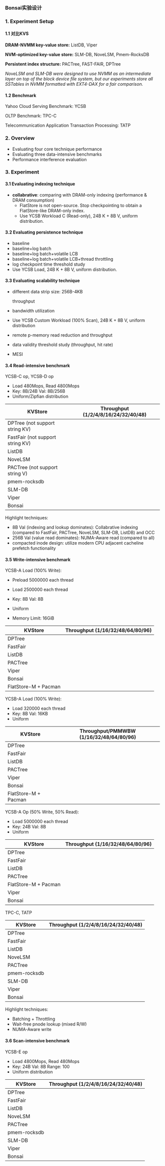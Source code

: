 ### Bonsai实验设计

### 1. Experiment Setup

#### 1.1 对比KVS

**DRAM-NVMM key-value store:** ListDB, Viper

**NVM-optimized key-value store:** SLM-DB, NoveLSM, Pmem-RocksDB

**Persistent index structure:** PACTree, FAST-FAIR, DPTree

*NoveLSM and SLM-DB were designed to use NVMM as an intermediate layer on top of the block device file system, but our experiments store all SSTables in NVMM formatted with EXT4-DAX for a fair comparison.*

#### 1.2 Benchmark

Yahoo Cloud Serving Benchmark: YCSB

OLTP Benchmark: TPC-C

Telecommunication Application Transaction Processing: TATP

### 2. Overview

+ Evaluating four core technique performance
+ Evaluating three data-intensive benchmarks
+ Performance interference evaluation

### 3. Experiment

#### 3.1 Evaluating indexing technique

+ **collabrative**: comparing with DRAM-only indexing (performance & DRAM consumption)
  + FlatStore is not open-source. Stop checkpointing to obtain a FlatStore-like DRAM-only index.
  + Use YCSB Workload C (Read-only), 24B K + 8B V, uniform distribution.


#### 3.2 Evaluating persistence technique

+ baseline
+ baseline+log batch
+ baseline+log batch+volatile LCB
+ baseline+log batch+volatile LCB+thread throttling
+ log checkpoint time threshold study
+ Use YCSB Load, 24B K + 8B V, uniform distribution.

#### 3.3 Evaluating scalability technique

+ different data strip size: 256B-4KB

  throughput

+ bandwidth utilization

+ Use YCSB Custom Workload (100% Scan), 24B K + 8B V, uniform distribution

+ remote p-memory read reduction and throughput
+ data validity threshold study (throughput, hit rate)
+ MESI

#### 3.4 Read-intensive benchmark

YCSB-C op, YCSB-D op

+ Load 480Mops, Read 4800Mops
+ Key: 8B/24B Val: 8B/256B
+ Uniform/Zipfian distribution

| KVStore                          | Throughput (1/2/4/8/16/24/32/40/48) |
| -------------------------------- | ----------------------------------- |
| DPTree (not support string KV)   |                                     |
| FastFair (not support string KV) |                                     |
| ListDB                           |                                     |
| NoveLSM                          |                                     |
| PACTree (not support string V)   |                                     |
| pmem-rocksdb                     |                                     |
| SLM-DB                           |                                     |
| Viper                            |                                     |
| Bonsai                           |                                     |

Highlight techniques:

+ 8B Val (indexing and lookup dominates): Collabrative indexing (compared to FastFair, PACTree, NoveLSM, SLM-DB, ListDB) and OCC
+ 256B Val (value read dominates): NUMA-Aware read (compared to all)
+ compacted inode design: utilize modern CPU adjacent cacheline prefetch functionality

#### 3.5 Write-intensive benchmark

YCSB-A Load (100% Write):

+ Preload 5000000 each thread

+ Load 2500000 each thread
+ Key: 8B Val: 8B
+ Uniform
+ Memory Limit: 16GiB

| KVStore              | Throughput (1/16/32/48/64/80/96) |
| -------------------- | -------------------------------- |
| DPTree               |                                  |
| FastFair             |                                  |
| ListDB               |                                  |
| PACTree              |                                  |
| Viper                |                                  |
| Bonsai               |                                  |
| FlatStore-M + Pacman |                                  |

YCSB-A Load (100% Write):

+ Load 320000 each thread
+ Key: 8B Val: 16KB
+ Uniform

| KVStore              | Throughput/PMMWBW (1/16/32/48/64/80/96) |
| -------------------- | --------------------------------------- |
| DPTree               |                                         |
| FastFair             |                                         |
| ListDB               |                                         |
| PACTree              |                                         |
| Viper                |                                         |
| Bonsai               |                                         |
| FlatStore-M + Pacman |                                         |

YCSB-A Op (50% Write, 50% Read):

+ Load 5000000 each thread
+ Key: 24B Val: 8B
+ Uniform

| KVStore              | Throughput (1/16/32/48/64/80/96) |
| -------------------- | -------------------------------- |
| DPTree               |                                  |
| FastFair             |                                  |
| ListDB               |                                  |
| PACTree              |                                  |
| FlatStore-M + Pacman |                                  |
| Viper                |                                  |
| Bonsai               |                                  |

TPC-C, TATP

| KVStore      | Throughput (1/2/4/8/16/24/32/40/48) |
| ------------ | ----------------------------------- |
| DPTree       |                                     |
| FastFair     |                                     |
| ListDB       |                                     |
| NoveLSM      |                                     |
| PACTree      |                                     |
| pmem-rocksdb |                                     |
| SLM-DB       |                                     |
| Viper        |                                     |
| Bonsai       |                                     |

Highlight techniques:

+ Batching + Throttling
+ Wait-free pnode lookup (mixed R/W)
+ NUMA-Aware write

#### 3.6 Scan-intensive benchmark

YCSB-E op

+ Load 4800Mops, Read 480Mops
+ Key: 24B Val: 8B Range: 100
+ Uniform distribution

| KVStore      | Throughput (1/2/4/8/16/24/32/40/48) |
| ------------ | ----------------------------------- |
| DPTree       |                                     |
| FastFair     |                                     |
| ListDB       |                                     |
| NoveLSM      |                                     |
| PACTree      |                                     |
| pmem-rocksdb |                                     |
| SLM-DB       |                                     |
| Viper        |                                     |
| Bonsai       |                                     |
